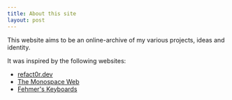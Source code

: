 ```yaml
---
title: About this site
layout: post
---
```


This website aims to be an online-archive of my various projects, ideas and identity. 

It was inspired by the following websites:
- [refact0r.dev](https://refact0r.dev)
- [The Monospace Web](https://owickstrom.github.io/the-monospace-web/)
- [Fehmer's Keyboards](https://keebs.fehmer.info/)